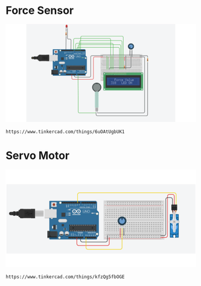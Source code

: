 # Force Sensor

![Force Sensor.png](https://github.com/SKY351/Training-Y21/blob/Assignment-3/Force%20Sensor.png)

```
https://www.tinkercad.com/things/6uOAtUgbUK1
```

# Servo Motor

![Servo Motor.png](https://github.com/SKY351/Training-Y21/blob/Assignment-3/Servo%20Motor.png)

```
https://www.tinkercad.com/things/kfzQg5fbOGE
```

